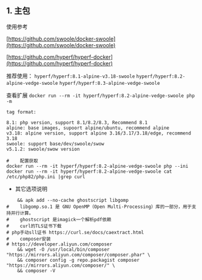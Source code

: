 ## 1. 主包

使用参考

[https://github.com/swoole/docker-swoole](https://github.com/swoole/docker-swoole)

[https://github.com/hyperf/hyperf-docker](https://github.com/hyperf/hyperf-docker)


推荐使用： `hyperf/hyperf:8.1-alpine-v3.18-swoole` `hyperf/hyperf:8.2-alpine-vedge-swoole` `hyperf/hyperf:8.3-alpine-vedge-swoole`

查看扩展 `docker run --rm -it hyperf/hyperf:8.2-alpine-vedge-swoole php -m`

```shell
tag format:

8.1: php version, support 8.1/8.2/8.3, Recommend 8.1
alpine: base images, supoort alpine/ubuntu, recommend alpine
v3.18: alpine version, support alpine 3.16/3.17/3.18/edge, recommend 3.18
swoole: support base/dev/swoole/swow
v5.1.2: swoole/swow version
```
```shell
#    配置获取
docker run --rm -it hyperf/hyperf:8.2-alpine-vedge-swoole php --ini
docker run --rm -it hyperf/hyperf:8.2-alpine-vedge-swoole cat /etc/php82/php.ini |grep curl
```
- 其它选项说明

```shell
    && apk add --no-cache ghostscript libgomp 
#    libgomp.so.1 是 GNU OpenMP（Open Multi-Processing）库的一部分，用于支持并行计算。
#    ghostscript 是imagick一个解析pdf依赖
#    curl的TLS证书下载
# php手动sll证书 https://curl.se/docs/caextract.html
#    composer安装
# https://developer.aliyun.com/composer
    && wget -O /usr/local/bin/composer "https://mirrors.aliyun.com/composer/composer.phar" \
    && composer config -g repo.packagist composer "https://mirrors.aliyun.com/composer/" \
    && composer -V
```

